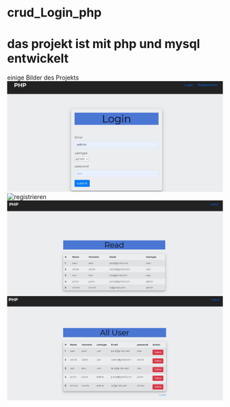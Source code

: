# crud_Login_php
# das projekt ist mit php und mysql entwickelt

einige Bilder des Projekts
![](bild/bild.jpg)
![registrieren](bild/bild2.jpg)
![](bild/bild3.jpg)
![](bild/bild4.jpg)

